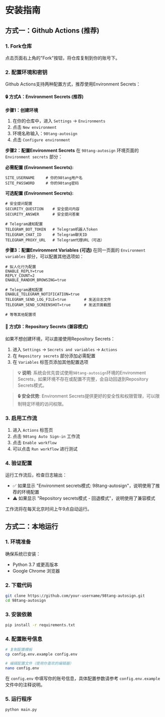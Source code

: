 # 安装指南

## 方式一：Github Actions (推荐)

### 1. Fork仓库
点击页面右上角的"Fork"按钮，将仓库复制到你的账号下。

### 2. 配置环境和密钥

Github Actions支持两种配置方式，推荐使用Environment Secrets：

#### 🔒 方式A：Environment Secrets (推荐)

**步骤1：创建环境**
1. 在你的仓库中，进入 `Settings` → `Environments`
2. 点击 `New environment`
3. 环境名称输入：`98tang-autosign`
4. 点击 `Configure environment`

**步骤2：配置Environment Secrets**
在 `98tang-autosign` 环境页面的 `Environment secrets` 部分：

**必需配置 (Environment Secrets):**
```
SITE_USERNAME     # 你的98tang用户名
SITE_PASSWORD     # 你的98tang密码
```

**可选配置 (Environment Secrets):**
```
# 安全提问配置
SECURITY_QUESTION    # 安全提问内容
SECURITY_ANSWER      # 安全提问答案

# Telegram通知配置
TELEGRAM_BOT_TOKEN   # Telegram机器人Token
TELEGRAM_CHAT_ID     # Telegram聊天ID
TELEGRAM_PROXY_URL   # Telegram代理URL（可选）
```

**步骤3：配置Environment Variables (可选)**
在同一页面的 `Environment variables` 部分，可以配置其他选项如：
```
# 拟人化行为配置
ENABLE_REPLY=true
REPLY_COUNT=2
ENABLE_RANDOM_BROWSING=true

# Telegram通知配置
ENABLE_TELEGRAM_NOTIFICATION=true
TELEGRAM_SEND_LOG_FILE=true        # 发送日志文件
TELEGRAM_SEND_SCREENSHOT=true      # 发送页面截图

# 等等其他配置项
```

#### 🔧 方式B：Repository Secrets (兼容模式)

如果不想创建环境，可以直接使用Repository Secrets：

1. 进入 `Settings` → `Secrets and variables` → `Actions`
2. 在 `Repository secrets` 部分添加必需配置
3. 在 `Variables` 标签页添加其他配置选项

> **💡 说明**: 系统会优先尝试使用`98tang-autosign`环境的Environment Secrets，如果环境不存在或配置不完整，会自动回退到Repository Secrets模式。

> **🔒 安全优势**: Environment Secrets提供更好的安全性和权限管理，可以限制特定环境的访问权限。

### 3. 启用工作流
1. 进入 `Actions` 标签页
2. 点击 `98tang Auto Sign-in` 工作流
3. 点击 `Enable workflow`
4. 可以点击 `Run workflow` 进行测试

### 4. 验证配置
运行工作流后，检查日志输出：
- ✅ 如果显示 "Environment secrets模式: 98tang-autosign"，说明使用了推荐的环境配置
- ⚠️ 如果显示 "Repository secrets模式 - 回退模式"，说明使用了兼容模式

工作流将在每天北京时间上午9点自动运行。

## 方式二：本地运行

### 1. 环境准备
确保系统已安装：
- Python 3.7 或更高版本
- Google Chrome 浏览器

### 2. 下载代码
```bash
git clone https://github.com/your-username/98tang-autosign.git
cd 98tang-autosign
```

### 3. 安装依赖
```bash
pip install -r requirements.txt
```

### 4. 配置账号信息
```bash
# 复制配置模板
cp config.env.example config.env

# 编辑配置文件（使用你喜欢的编辑器）
nano config.env
```

在 `config.env` 中填写你的账号信息，具体配置参数请参考 `config.env.example` 文件中的注释说明。

### 5. 运行程序
```bash
python main.py
```
